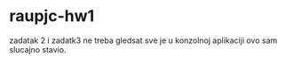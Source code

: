 # raupjc-hw1
zadatak 2 i zadatk3 ne treba gledsat sve je u konzolnoj aplikaciji ovo sam slucajno stavio.
